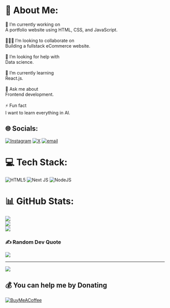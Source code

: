 # 💫 About Me:
🔭 I’m currently working on<br>A portfolio website using HTML, CSS, and JavaScript.<br><br>🧑‍🤝‍🧑 I’m looking to collaborate on<br>Building a fullstack eCommerce website.<br><br>🤝 I’m looking for help with<br>Data science.<br><br>🌱 I’m currently learning<br>React.js.<br><br>💬 Ask me about<br>Frontend development.<br><br>⚡ Fun fact<br>I want to learn everything in AI.


## 🌐 Socials:
[![Instagram](https://img.shields.io/badge/Instagram-%23E4405F.svg?logo=Instagram&logoColor=white)](https://instagram.com/911.altamash) [![X](https://img.shields.io/badge/X-black.svg?logo=X&logoColor=white)](https://x.com/@altamashra57136) [![email](https://img.shields.io/badge/Email-D14836?logo=gmail&logoColor=white)](mailto:altamashraza566@gmail.com) 

# 💻 Tech Stack:
![HTML5](https://img.shields.io/badge/html5-%23E34F26.svg?style=for-the-badge&logo=html5&logoColor=white) ![Next JS](https://img.shields.io/badge/Next-black?style=for-the-badge&logo=next.js&logoColor=white) ![NodeJS](https://img.shields.io/badge/node.js-6DA55F?style=for-the-badge&logo=node.js&logoColor=white)
# 📊 GitHub Stats:
![](https://github-readme-stats.vercel.app/api?username=911altamash-raza&theme=transparent&hide_border=false&include_all_commits=true&count_private=false)<br/>
![](https://nirzak-streak-stats.vercel.app/?user=911altamash-raza&theme=transparent&hide_border=false)<br/>
![](https://github-readme-stats.vercel.app/api/top-langs/?username=911altamash-raza&theme=transparent&hide_border=false&include_all_commits=true&count_private=false&layout=compact)

### ✍️ Random Dev Quote
![](https://quotes-github-readme.vercel.app/api?type=horizontal&theme=radical)

---
[![](https://visitcount.itsvg.in/api?id=911altamash-raza&icon=0&color=0)](https://visitcount.itsvg.in)

  ## 💰 You can help me by Donating
  [![BuyMeACoffee](https://img.shields.io/badge/Buy%20Me%20a%20Coffee-ffdd00?style=for-the-badge&logo=buy-me-a-coffee&logoColor=black)](https://buymeacoffee.com/https://coff.ee/911altamash) 

  
<!-- Proudly created with GPRM ( https://gprm.itsvg.in ) -->
